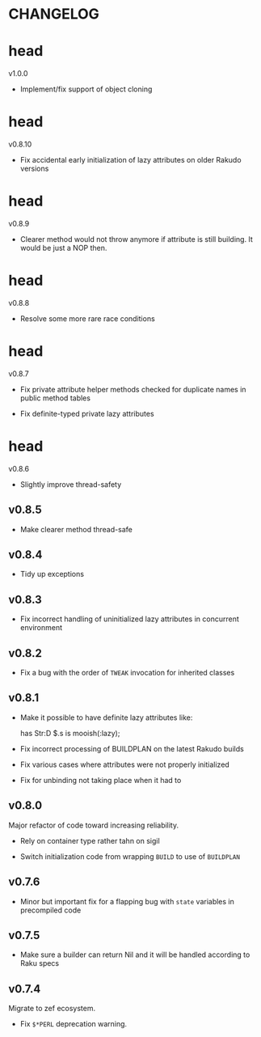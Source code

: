 CHANGELOG
=========



head
====

v1.0.0

  * Implement/fix support of object cloning

head
====

v0.8.10

  * Fix accidental early initialization of lazy attributes on older Rakudo versions

head
====

v0.8.9

  * Clearer method would not throw anymore if attribute is still building. It would be just a NOP then.

head
====

v0.8.8

  * Resolve some more rare race conditions

head
====

v0.8.7

  * Fix private attribute helper methods checked for duplicate names in public method tables

  * Fix definite-typed private lazy attributes

head
====

v0.8.6

  * Slightly improve thread-safety

v0.8.5
------

  * Make clearer method thread-safe

v0.8.4
------

  * Tidy up exceptions

v0.8.3
------

  * Fix incorrect handling of uninitialized lazy attributes in concurrent environment

v0.8.2
------

  * Fix a bug with the order of `TWEAK` invocation for inherited classes

v0.8.1
------

  * Make it possible to have definite lazy attributes like:

    has Str:D $.s is mooish(:lazy);

  * Fix incorrect processing of BUILDPLAN on the latest Rakudo builds

  * Fix various cases where attributes were not properly initialized

  * Fix for unbinding not taking place when it had to

v0.8.0
------

Major refactor of code toward increasing reliability.

  * Rely on container type rather tahn on sigil

  * Switch initialization code from wrapping `BUILD` to use of `BUILDPLAN`

v0.7.6
------

  * Minor but important fix for a flapping bug with `state` variables in precompiled code

v0.7.5
------

  * Make sure a builder can return Nil and it will be handled according to Raku specs

v0.7.4
------

Migrate to zef ecosystem.

  * Fix `$*PERL` deprecation warning.

